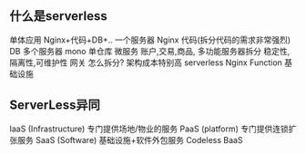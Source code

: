 ## 什么是serverless

单体应用    Nginx+代码+DB+..  一个服务器
    Nginx  代码(拆分代码的需求非常强烈)  DB   多个服务器
    mono 单仓库
微服务  账户,交易,商品, 多功能服务器拆分
    稳定性,隔离性,可维护性
    网关  怎么拆分?   架构成本特别高
serverless Nginx Function 基础设施

## ServerLess异同
IaaS (Infrastructure) 专门提供场地/物业的服务
PaaS (platform)   专门提供连锁扩张服务
SaaS (Software)   基础设施+软件外包服务 Codeless
BaaS    

